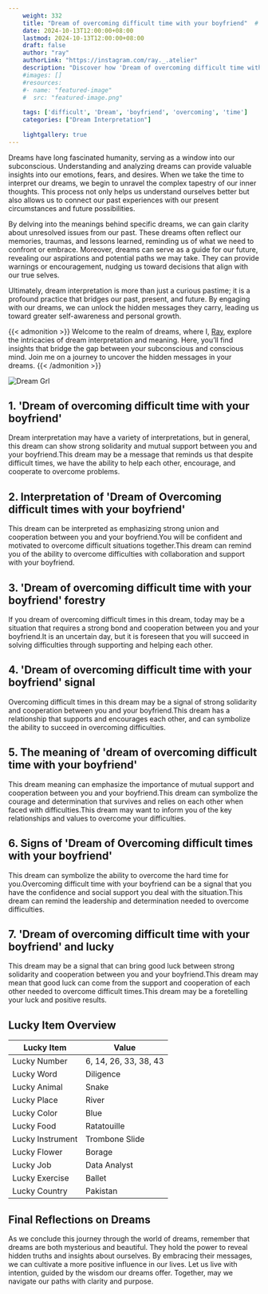 ```yaml
---
    weight: 332
    title: "Dream of overcoming difficult time with your boyfriend"  # Assuming 'title' column exists
    date: 2024-10-13T12:00:00+08:00
    lastmod: 2024-10-13T12:00:00+08:00
    draft: false
    author: "ray"
    authorLink: "https://instagram.com/ray._.atelier"
    description: "Discover how 'Dream of overcoming difficult time with your boyfriend' can interpret your future and uncover its significant meanings in your life."
    #images: []
    #resources:
    #- name: "featured-image"
    #  src: "featured-image.png"
    
    tags: ['difficult', 'Dream', 'boyfriend', 'overcoming', 'time']
    categories: ["Dream Interpretation"]
    
    lightgallery: true
---
```

    
Dreams have long fascinated humanity, serving as a window into our subconscious. Understanding and analyzing dreams can provide valuable insights into our emotions, fears, and desires. When we take the time to interpret our dreams, we begin to unravel the complex tapestry of our inner thoughts. This process not only helps us understand ourselves better but also allows us to connect our past experiences with our present circumstances and future possibilities.

By delving into the meanings behind specific dreams, we can gain clarity about unresolved issues from our past. These dreams often reflect our memories, traumas, and lessons learned, reminding us of what we need to confront or embrace. Moreover, dreams can serve as a guide for our future, revealing our aspirations and potential paths we may take. They can provide warnings or encouragement, nudging us toward decisions that align with our true selves.

Ultimately, dream interpretation is more than just a curious pastime; it is a profound practice that bridges our past, present, and future. By engaging with our dreams, we can unlock the hidden messages they carry, leading us toward greater self-awareness and personal growth.

{{< admonition >}}
Welcome to the realm of dreams, where I, [Ray](https://instagram.com/ray._.atelier), explore the intricacies of dream interpretation and meaning. Here, you’ll find insights that bridge the gap between your subconscious and conscious mind. Join me on a journey to uncover the hidden messages in your dreams.
{{< /admonition >}}

![Dream Grl](https://cdn.pixabay.com/photo/2017/11/02/03/35/gothic-2910057_1280.jpg "Dream Grl")

## 1. 'Dream of overcoming difficult time with your boyfriend'
Dream interpretation may have a variety of interpretations, but in general, this dream can show strong solidarity and mutual support between you and your boyfriend.This dream may be a message that reminds us that despite difficult times, we have the ability to help each other, encourage, and cooperate to overcome problems.

## 2. Interpretation of 'Dream of Overcoming difficult times with your boyfriend'
This dream can be interpreted as emphasizing strong union and cooperation between you and your boyfriend.You will be confident and motivated to overcome difficult situations together.This dream can remind you of the ability to overcome difficulties with collaboration and support with your boyfriend.

## 3. 'Dream of overcoming difficult time with your boyfriend' forestry
If you dream of overcoming difficult times in this dream, today may be a situation that requires a strong bond and cooperation between you and your boyfriend.It is an uncertain day, but it is foreseen that you will succeed in solving difficulties through supporting and helping each other.

## 4. 'Dream of overcoming difficult time with your boyfriend' signal
Overcoming difficult times in this dream may be a signal of strong solidarity and cooperation between you and your boyfriend.This dream has a relationship that supports and encourages each other, and can symbolize the ability to succeed in overcoming difficulties.

## 5. The meaning of 'dream of overcoming difficult time with your boyfriend'
This dream meaning can emphasize the importance of mutual support and cooperation between you and your boyfriend.This dream can symbolize the courage and determination that survives and relies on each other when faced with difficulties.This dream may want to inform you of the key relationships and values to overcome your difficulties.

## 6. Signs of 'Dream of Overcoming difficult times with your boyfriend'
This dream can symbolize the ability to overcome the hard time for you.Overcoming difficult time with your boyfriend can be a signal that you have the confidence and social support you deal with the situation.This dream can remind the leadership and determination needed to overcome difficulties.

## 7. 'Dream of overcoming difficult time with your boyfriend' and lucky
This dream may be a signal that can bring good luck between strong solidarity and cooperation between you and your boyfriend.This dream may mean that good luck can come from the support and cooperation of each other needed to overcome difficult times.This dream may be a foretelling your luck and positive results.

## Lucky Item Overview
| Lucky Item          | Value              |
|---------------|--------------------|
| Lucky Number        | 6, 14, 26, 33, 38, 43  |
| Lucky Word          | Diligence |
| Lucky Animal        | Snake |
| Lucky Place         | River     |
| Lucky Color         | Blue     |
| Lucky Food          | Ratatouille      |
| Lucky Instrument    | Trombone Slide |
| Lucky Flower        | Borage    |
| Lucky Job           | Data Analyst       |
| Lucky Exercise      | Ballet  |
| Lucky Country       | Pakistan    |


##  Final Reflections on Dreams

As we conclude this journey through the world of dreams, remember that dreams are both mysterious and beautiful. They hold the power to reveal hidden truths and insights about ourselves. By embracing their messages, we can cultivate a more positive influence in our lives. Let us live with intention, guided by the wisdom our dreams offer. Together, may we navigate our paths with clarity and purpose.

